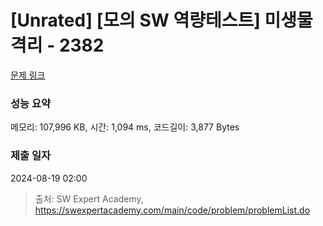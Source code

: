 # [Unrated] [모의 SW 역량테스트] 미생물 격리 - 2382 

[문제 링크](https://swexpertacademy.com/main/code/problem/problemDetail.do?contestProbId=AV597vbqAH0DFAVl) 

### 성능 요약

메모리: 107,996 KB, 시간: 1,094 ms, 코드길이: 3,877 Bytes

### 제출 일자

2024-08-19 02:00



> 출처: SW Expert Academy, https://swexpertacademy.com/main/code/problem/problemList.do